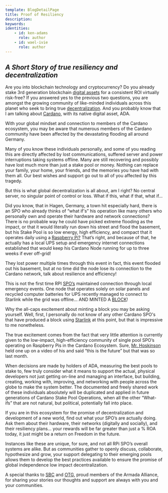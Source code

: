 ```yaml
---
template: BlogDetailPage
title: Proof of Resiliency
description: 
keywords: 
identities: 
    - id: ken-adams
      role: author
    - id: wael-ivie
      role: author
---
```


## ***A Short Story of true resiliency and decentralization***
Are you into blockchain technology and cryptocurrency? Do you already stake 3rd generation blockchain [digital assets](/en/terms/digital-asset.md) for a consistent ROI virtually risk-free? If you answered yes to the previous two questions, you are amongst the growing community of like-minded individuals across this planet who seek to bring true [decentralization](/en/terms/decentralized.md). And you probably know
that I am talking about [Cardano](/en/terms/cardano.md), with its native digital asset, ADA.


With your global mindset and connection to members of the Cardano ecosystem, you may be aware that numerous members of the Cardano community have been affected by the devastating flooding all around Germany.  


<YoutubeVideo url="https://www.youtube.com/watch?v=I9RAh6urs9o" description="German Flooding 2021" />


Many of you know these individuals personally, and some of you reading this are directly affected by lost communications, suffered server and power interruptions taking systems offline. Many are still recovering and possibly have lost much more than just a stake pool or money. Nothing can replace your family, your home, your friends, and the memories you have had with them all. Our best wishes and support go out to all of you affected by this tragedy.
 
But this is what global decentralization is all about, am I right? No central server, no singular point of control or loss. What if this, what if that, what if…
 
Did you know, that in Hagen, Germany, a town hit especially hard, there is an SPO who already thinks of “what if's” his operation like many others who personally own and operate their hardware and network connections? There is no probable way he could have picked extreme flooding as the impact, or that it would literally run down his street and flood the basement, but his Stake Pool is so low energy, high efficiency, and compact that it operates daily using a [Raspberry Pi?](/en/identities/raspberrypi.md) That’s right, and because of that, he actually has a local UPS setup and emergency internet connections established that would keep his Cardano Node running for up to three weeks if ever off-grid!
 
They lost power multiple times through this event in fact, this event flooded out his basement, but at no time did the node lose its connection to the Cardano network, talk about resilience and efficiency!
 
This is not the first time RPI [SPO’s](/en/terms/stake-pool-operator.md) maintained connection through local emergency events. One node that operates solely on solar panels and recycled computer batteries for UPS recently managed to connect to Starlink while the grid was offline… AND MINTED A [BLOCK](/en/terms/block.md)!
 
Why the all-caps excitement about minting a block you may be asking yourself. Well, first, I personally do not know of any other Cardano SPO's that have produced a block using [Starlink](/en/identities/starlink.md) at this point, but that is impressive to me nonetheless.
 
The true excitement comes from the fact that very little attention is currently given to the low-impact, high-efficiency community of single pool SPO’s operating on Raspberry Pis in the Cardano Ecosystem. Sure, [Mr. Hoskinson](/en/identities/charles-hoskinson.md) held one up on a video of his and said “this is the future” but that was so last month.
 
When decisions are made by holders of ADA, measuring the best pools to stake to, few truly consider what it means to support the actual, physical developers not just getting on-line and managing an interface, but building, creating, working with, improving, and networking with people across the globe to make the system better. The documented and freely shared work of these individuals absolutely will be duplicated and applied in future generations of Cardano Stake Pool Operations, when all the other “What-ifs” that are not natural, but political, potentially fall into place.
 
If you are in this ecosystem for the promise of decentralization and development of a new world, find out what your SPO’s are actually doing. Ask them about their hardware, their networks (digitally and socially), and their resiliency plans… your rewards will be far greater than just a % ROA today, it just might be a return on Freedom in the future.

Instances like these are unique, for sure, and not all RPi SPO’s overall systems are alike. But as communities gather to openly discuss, collaborate, hypothesize and grow, your support delegating to their emerging pools allows them to develop the best practices available to ensure the promise of global independence low impact decentralization. 
 
A special thanks to [SBC](/en/stake-pools/406a08532d2ca8dd08ea39e082dc8acdc2a3b34d0c517bd0e40af5e1.md) and [OTG](/en/stake-pools/c825168836c5bf850dec38567eb4771c2e03eea28658ff291df768ae.md), proud members of the Armada Alliance, for sharing your stories our thoughts and support are always with you and your communities. 
